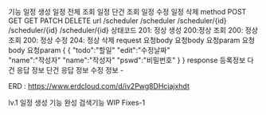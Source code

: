 기능      일정 생성        일정 전체 조회    일정 단건 조회    일정 수정         일정 삭제
method    POST              GET                GET                PATCH            DELETE
url       /scheduler        /scheduler        /scheduler/{id}    /scheduler/{id}  /scheduler/{id}
상태코드  201: 정상 생성    200:정상 조회     200: 정상 조회    200: 정상 수정    204: 정상 삭제
request  요청body           요청body          요청param          요청body          요청param
         {                   {
          "todo":"할일"       "edit":"수정날짜"                                      
          "name":"작성자"     "name":"작성자"
          "pswd":"비밀번호"   }
          }
response  등록정보           다건 응답 정보    단건 응답 정보   수정 정보             -

ERD : https://www.erdcloud.com/d/iv2Pwg8DHcjajxhdt

lv.1 일정 생성 기능 완성
검색기능 WIP Fixes-1
